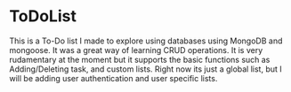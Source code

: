 # ToDoList

This is a To-Do list I made to explore using databases using MongoDB and mongoose. It was a great way of learning CRUD operations. It is very rudamentary at the moment but it supports the basic functions such as Adding/Deleting task, and custom lists. Right now its just a global list, but I will be adding user authentication and user specific lists.
